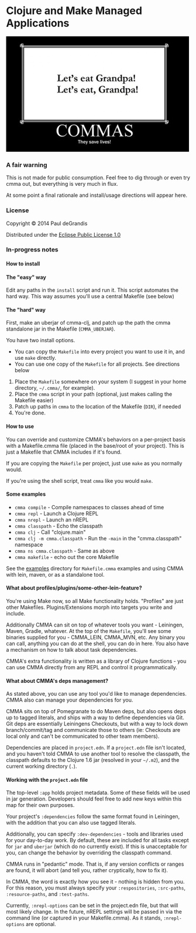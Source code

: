 
Clojure and Make Managed Applications
=====================================

![](docs/commas_save_lives.jpg)

### A fair warning

This is not made for public consumption.  Feel free to dig through or even
try cmma out, but everything is very much in flux.

At some point a final rationale and install/usage directions will appear here.

### License

Copyright © 2014 Paul deGrandis

Distributed under the [Eclipse Public License 1.0](http://opensource.org/licenses/EPL-1.0)

### In-progress notes

#### How to install

#### The "easy" way

Edit any paths in the `install` script and run it.  This script automates the
hard way.  This way assumes you'll use a central Makefile (see below)

#### The "hard" way

First, make an uberjar of cmma-clj, and patch up the path the cmma standalone
jar in the Makefile (`CMMA_UBERJAR`).

You have two install options.

 * You can copy the `Makefile` into every project you want to use it in, and use `make` directly.
 * You can use one copy of the `Makefile` for all projects.  See directions below

1. Place the `Makefile` somewhere on your system (I suggest in your home directory, `~/.cmma/`, for example).
2. Place the `cmma` script in your path (optional, just makes calling the Makefile easier)
3. Patch up paths in `cmma` to the location of the Makefile (`DIR`), if needed
4. You're done.

#### How to use

You can override and customize CMMA's behaviors on a per-project basis with a Makefile.cmma file (placed in the base/root of your project).
This is just a Makefile that CMMA includes if it's found.

If you are copying the `Makefile` per project, just use `make` as you normally would.

If you're using the shell script, treat `cmma` like you would `make`.

#### Some examples

 * `cmma compile` - Compile namespaces to classes ahead of time
 * `cmma repl` - Launch a Clojure REPL
 * `cmma nrepl` - Launch an nREPL
 * `cmma classpath` - Echo the classpath
 * `cmma clj` - Call "clojure.main"
 * `cmma clj -m cmma.classpath` - Run the `-main` in the "cmma.classpath" namespace
 * `cmma ns cmma.classpath` - Same as above
 * `cmma makefile` - echo out the core Makefile

See the [examples](./cmma-clj/examples) directory for `Makefile.cmma` examples
and using CMMA with lein, maven, or as a standalone tool.

#### What about profiles/plugins/some-other-lein-feature?

You're using Make now, so all Make functionality holds.  "Profiles" are just
other Makefiles.  Plugins/Extensions morph into targets you write and include.

Additionally CMMA can sit on top of whatever tools you want - Leiningen, Maven,
Gradle, whatever.  At the top of the `Makefile`, you'll see some binaries
supplied for you - CMMA\_LEIN, CMMA\_MVN, etc.  Any binary you can call,
anything you can do at the shell, you can do in here.  You also have a
mechanism on how to talk about task dependencies.

CMMA's extra functionality is written as a library of Clojure functions -
you can use CMMA directly from any REPL and control it programmatically.

#### What about CMMA's deps management?

As stated above, you can use any tool you'd like to manage dependencies.
CMMA also can manage your dependencies for you.

CMMA sits on top of Pomegranate to do Maven deps, but also opens deps up to
tagged literals, and ships with a way to define dependencies via Git.
Git deps are essentially Leiningens Checkouts, but with a way to lock down branch/commit/tag
and communicate those to others (ie: Checkouts are local only and can't be communicated to other team members).

Dependencies are placed in `project.edn`.  If a `project.edn` file isn't located,
and you haven't told CMMA to use another tool to resolve the classpath,
the classpath defaults to the Clojure 1.6 jar (resolved in your `~/.m2`),
and the current working directory (`.`).

#### Working with the `project.edn` file

The top-level `:app` holds project metadata.  Some of these fields will be used
in jar generation.  Developers should feel free to add new keys within this map
for their own purposes.

Your project's `:dependencies` follow the same format found in Leiningen, with
the addition that you can also use tagged literals.

Additionally, you can specify `:dev-dependencies` - tools and libraries used for
your day-to-day work.  By default, these are included for all tasks except for
`jar` and `uberjar` (which do no currently exist).  If this is unacceptable for
you, can change the behavior by overriding the classpath command.

CMMA runs in "pedantic" mode.  That is, if any version conflicts or ranges are
found, it will abort (and tell you, rather cryptically, how to fix it).

In CMMA, the word is exactly how you see it - nothing is hidden from you.
For this reason, you must always specify your `:respositories`, `:src-paths`,
`:resource-paths`, and `:test-paths`.

Currently, `:nrepl-options` can be set in the project.edn file, but that will
most likely change.  In the future, nREPL settings will be passed in via the
command line (or captured in your Makefile.cmma).  As it stands, `:nrepl-options`
are optional.

